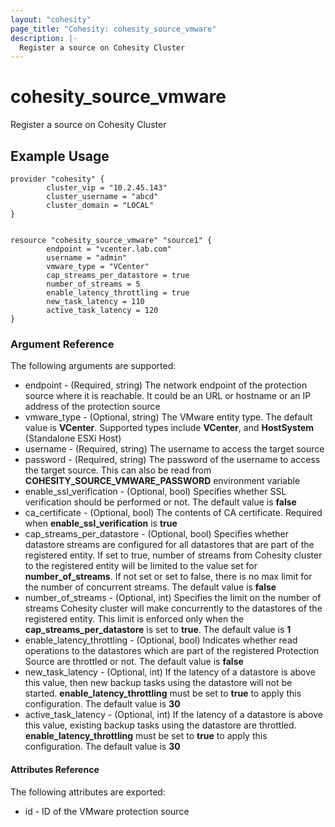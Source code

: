 ```yaml
---
layout: "cohesity"
page_title: "Cohesity: cohesity_source_vmware"
description: |-
  Register a source on Cohesity Cluster
---
```


# cohesity\_source\_vmware

Register a source on Cohesity Cluster

## Example Usage
```
provider "cohesity" {
        cluster_vip = "10.2.45.143"
        cluster_username = "abcd"
        cluster_domain = "LOCAL"
}


resource "cohesity_source_vmware" "source1" {
        endpoint = "vcenter.lab.com"
        username = "admin"
        vmware_type = "VCenter"
        cap_streams_per_datastore = true
        number_of_streams = 5
        enable_latency_throttling = true
        new_task_latency = 110
        active_task_latency = 120
}
```

### Argument Reference
The following arguments are supported:

- endpoint - (Required, string) The network endpoint of the protection source where it is reachable. It could be an URL or hostname or an IP address of the protection source
- vmware_type - (Optional, string) The VMware entity type. The default value is **VCenter**. Supported types include **VCenter**, and **HostSystem** (Standalone ESXi Host)
- username - (Required, string) The username to access the target source
- password - (Required, string) The password of the username to access the target source. This can also be read from **COHESITY_SOURCE_VMWARE_PASSWORD** environment variable
- enable_ssl_verification - (Optional, bool) Specifies whether SSL verification should be performed or not. The default value is **false**
- ca_certificate - (Optional, bool) The contents of CA certificate. Required when **enable_ssl_verification** is **true**
- cap_streams_per_datastore - (Optional, bool) Specifies whether datastore streams are configured for all datastores that are part of the registered entity. If set to true, number of streams from Cohesity cluster to the registered entity will be limited to the value set for **number_of_streams**. If not set or set to false, there is no max limit for the number of concurrent streams. The default value is **false**
- number_of_streams - (Optional, int) Specifies the limit on the number of streams Cohesity cluster will make concurrently to the datastores of the registered entity. This limit is enforced only when the **cap_streams_per_datastore** is set to **true**. The default value is **1**
- enable_latency_throttling - (Optional, bool) Indicates whether read operations to the datastores which are part of the registered Protection Source are throttled or not. The default value is **false**
- new_task_latency - (Optional, int) If the latency of a datastore is above this value, then new backup tasks using the datastore will not be started. **enable_latency_throttling** must be set to **true** to apply this configuration. The default value is **30**
- active_task_latency - (Optional, int) If the latency of a datastore is above this value, existing backup tasks using the datastore are throttled. **enable_latency_throttling** must be set to **true** to apply this configuration. The default value is **30**

#### Attributes Reference
The following attributes are exported:

- id - ID of the VMware protection source
